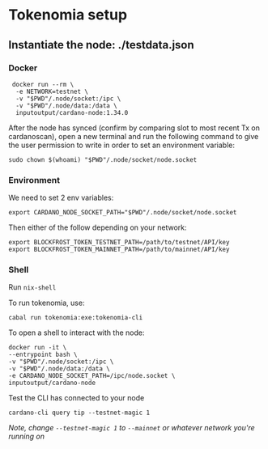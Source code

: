 # Tokenomia setup

## Instantiate the node: ./testdata.json
### Docker
```
 docker run --rm \
  -e NETWORK=testnet \
  -v "$PWD"/.node/socket:/ipc \
  -v "$PWD"/.node/data:/data \
  inputoutput/cardano-node:1.34.0
```

After the node has synced (confirm by comparing slot to most recent Tx on cardanoscan), open a new terminal and run the following command to give the user permission to write in order to set an environment variable:
```
sudo chown $(whoami) "$PWD"/.node/socket/node.socket
```

### Environment
We need to set 2 env variables:
```
export CARDANO_NODE_SOCKET_PATH="$PWD"/.node/socket/node.socket
```
Then either of the follow depending on your network:
```
export BLOCKFROST_TOKEN_TESTNET_PATH=/path/to/testnet/API/key
export BLOCKFROST_TOKEN_MAINNET_PATH=/path/to/mainnet/API/key
```
### Shell
Run `nix-shell`

To run tokenomia, use:

`cabal run tokenomia:exe:tokenomia-cli`

To open a shell to interact with the node:

```
docker run -it \
--entrypoint bash \
-v "$PWD"/.node/socket:/ipc \
-v "$PWD"/.node/data:/data \
-e CARDANO_NODE_SOCKET_PATH=/ipc/node.socket \
inputoutput/cardano-node
```

Test the CLI has connected to your node
```
cardano-cli query tip --testnet-magic 1
```
*Note, change `--testnet-magic 1` to `--mainnet` or whatever network you're running on*